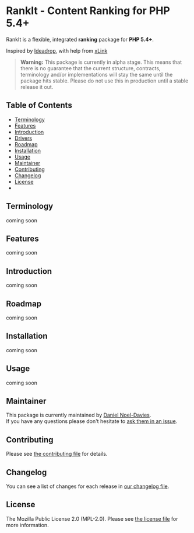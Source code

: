 # RankIt - Content Ranking for PHP 5.4+

RankIt is a flexible, integrated **ranking** package for **PHP 5.4+**.

Inspired by [Ideadrop](http://ideadrop.co), with help from [xLink](http://github.com/xLink)

> **Warning:** This package is currently in alpha stage. This means that there is no guarantee that the current structure, contracts, terminology and/or implementations will stay the same until the package hits stable. Please do not use this in production until a stable release it out.

## Table of Contents

- [Terminology](#terminology)
- [Features](#features)
- [Introduction](#introduction)
- [Drivers](#drivers)
- [Roadmap](#roadmap)
- [Installation](#installation)
- [Usage](#usage)
- [Maintainer](#maintainer)
- [Contributing](#contributing)
- [Changelog](#changelog)
- [License](#license)
- 

## Terminology
coming soon

## Features
coming soon

## Introduction
coming soon

## Roadmap
coming soon

## Installation
coming soon

## Usage
coming soon

## Maintainer

This package is currently maintained by [Daniel Noel-Davies](https://github.com/noeldavies).  
If you have any questions please don't hesitate to [ask them in an issue](https://github.com/NoelDavies/rankit/issues/new).

## Contributing

Please see [the contributing file](contributing.md) for details.

## Changelog

You can see a list of changes for each release in [our changelog file](changelog.md).

## License

The Mozilla Public License 2.0 (MPL-2.0). Please see [the license file](license.md) for more information.
